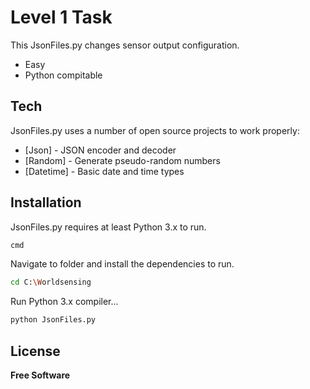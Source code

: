 # Level 1 Task


This JsonFiles.py changes sensor output configuration.

- Easy
- Python compitable


## Tech

JsonFiles.py uses a number of open source projects to work properly:

- [Json] - JSON encoder and decoder
- [Random] - Generate pseudo-random numbers
- [Datetime] - Basic date and time types



## Installation

JsonFiles.py requires at least Python 3.x to run.
```sh
cmd
```
Navigate to folder and install the dependencies to run.

```sh
cd C:\Worldsensing
```

Run Python 3.x compiler...

```sh
python JsonFiles.py
```

## License

**Free Software**
